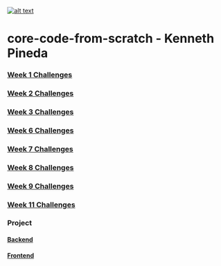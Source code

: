 <a href="https://www.core-code.io/">

![alt text](https://uploads-ssl.webflow.com/5eb2f56932c3562feab232e3/5f73550d00249e7e96c9f3de_Logo.png 'corecodeio')

</a>

# core-code-from-scratch - Kenneth Pineda


### [Week 1 Challenges](https://github.com/kennethpHN/core-code-from-scratch/tree/main/week1)
### [Week 2 Challenges](https://github.com/kennethpHN/core-code-from-scratch/tree/main/week2)
### [Week 3 Challenges](https://github.com/kennethpHN/core-code-from-scratch/tree/main/week3)
### [Week 6 Challenges](https://github.com/kennethpHN/core-code-from-scratch/tree/main/week6)
### [Week 7 Challenges](https://github.com/kennethpHN/core-code-from-scratch/tree/main/week7)
### [Week 8 Challenges](https://github.com/kennethpHN/core-code-from-scratch/tree/main/week8)
### [Week 9 Challenges](https://github.com/kennethpHN/core-code-from-scratch/tree/main/week9)
### [Week 11 Challenges](https://github.com/kennethpHN/core-code-from-scratch/tree/main/week11)

### Project

#### [Backend](https://github.com/kennethpHN/tesseract-backend)
#### [Frontend](https://github.com/kennethpHN/tesseract-frontend)

